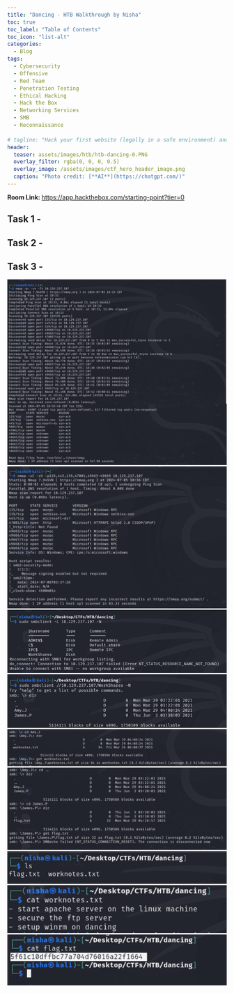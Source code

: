 ```yaml
---
title: "Dancing - HTB Walkthrough by Nisha"
toc: true
toc_label: "Table of Contents"
toc_icon: "list-alt"
categories:
  - Blog
tags:
  - Cybersecurity
  - Offensive
  - Red Team
  - Penetration Testing
  - Ethical Hacking
  - Hack the Box
  - Networking Services
  - SMB
  - Reconnaissance
  
# tagline: "Hack your first website (legally in a safe environment) and experience an ethical hacker's job."
header:
  teaser: assets/images/htb/htb-dancing-0.PNG 
  overlay_filter: rgba(0, 0, 0, 0.5)
  overlay_image: /assets/images/ctf_hero_header_image.png
  caption: "Photo credit: [**AI**](https://chatgpt.com/)"
---
```

<strong> Room Link: </strong>  <a href="https://app.hackthebox.com/starting-point?tier=0" target="_blank">https://app.hackthebox.com/starting-point?tier=0</a>

## Task 1 - 

## Task 2 - 

## Task 3 - 

<img src="/assets/images/htb/htb-dancing-1.png">
<img src="/assets/images/htb/htb-dancing-2.png">
<img src="/assets/images/htb/htb-dancing-3.png">
<img src="/assets/images/htb/htb-dancing-4.png">
<img src="/assets/images/htb/htb-dancing-5.png">
<img src="/assets/images/htb/htb-dancing-6.png">
<img src="/assets/images/htb/htb-dancing-7.png">
<img src="/assets/images/htb/htb-dancing-8.png">
<img src="/assets/images/htb/htb-dancing-9.png">



